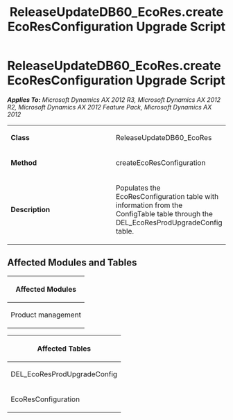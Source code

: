 ﻿---
title: ReleaseUpdateDB60_EcoRes.createEcoResConfiguration Upgrade Script
TOCTitle: ReleaseUpdateDB60_EcoRes.createEcoResConfiguration Upgrade Script
ms:assetid: ac581b32-b47e-9c30-7d83-5a9048e37973
ms:mtpsurl: https://msdn.microsoft.com/en-us/library/JJ686493(v=AX.60)
ms:contentKeyID: 49710448
ms.date: 05/18/2015
mtps_version: v=AX.60
---

# ReleaseUpdateDB60\_EcoRes.createEcoResConfiguration Upgrade Script 


_**Applies To:** Microsoft Dynamics AX 2012 R3, Microsoft Dynamics AX 2012 R2, Microsoft Dynamics AX 2012 Feature Pack, Microsoft Dynamics AX 2012_

<table>
<colgroup>
<col style="width: 50%" />
<col style="width: 50%" />
</colgroup>
<tbody>
<tr class="odd">
<td><p><strong>Class</strong></p></td>
<td><p>ReleaseUpdateDB60_EcoRes</p></td>
</tr>
<tr class="even">
<td><p><strong>Method</strong></p></td>
<td><p>createEcoResConfiguration</p></td>
</tr>
<tr class="odd">
<td><p><strong>Description</strong></p></td>
<td><p>Populates the EcoResConfiguration table with information from the ConfigTable table through the DEL_EcoResProdUpgradeConfig table.</p></td>
</tr>
</tbody>
</table>


## Affected Modules and Tables

<table>
<colgroup>
<col style="width: 100%" />
</colgroup>
<thead>
<tr class="header">
<th><p>Affected Modules</p></th>
</tr>
</thead>
<tbody>
<tr class="odd">
<td><p>Product management</p></td>
</tr>
</tbody>
</table>


<table>
<colgroup>
<col style="width: 100%" />
</colgroup>
<thead>
<tr class="header">
<th><p>Affected Tables</p></th>
</tr>
</thead>
<tbody>
<tr class="odd">
<td><p>DEL_EcoResProdUpgradeConfig</p></td>
</tr>
<tr class="even">
<td><p>EcoResConfiguration</p></td>
</tr>
</tbody>
</table>

  


